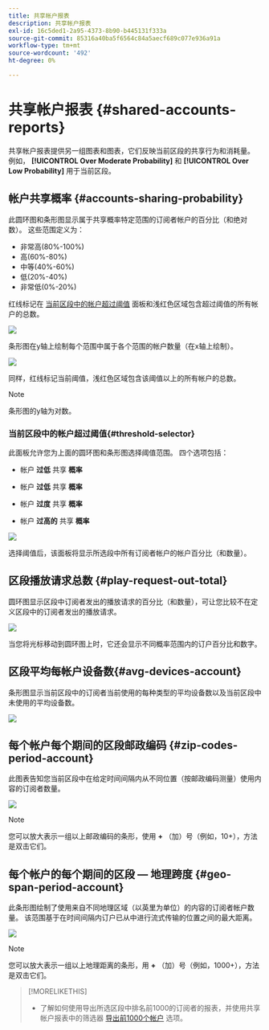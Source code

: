 ```yaml
---
title: 共享帐户报表
description: 共享帐户报表
exl-id: 16c5ded1-2a95-4373-8b90-b445131f333a
source-git-commit: 85316a40ba5f6564c84a5aecf689c077e936a91a
workflow-type: tm+mt
source-wordcount: '492'
ht-degree: 0%

---
```


# 共享帐户报表 {#shared-accounts-reports}

共享帐户报表提供另一组图表和图表，它们反映当前区段的共享行为和消耗量。 例如， **[!UICONTROL Over Moderate Probability]** 和 **[!UICONTROL Over Low Probability]** 用于当前区段。

## 帐户共享概率 {#accounts-sharing-probability}

此圆环图和条形图显示属于共享概率特定范围的订阅者帐户的百分比（和绝对数）。 这些范围定义为：

* 非常高(80%-100%)
* 高(60%-80%)
* 中等(40%-60%)
* 低(20%-40%)
* 非常低(0%-20%)

红线标记在 [当前区段中的帐户超过阈值](#threshold-selector) 面板和浅红色区域包含超过阈值的所有帐户的总数。

![](assets/accounts-sharing-probability-pie.png)

条形图在y轴上绘制每个范围中属于各个范围的帐户数量（在x轴上绘制）。

![](assets/accounts-sharing-probability-bar.png)

同样，红线标记当前阈值，浅红色区域包含该阈值以上的所有帐户的总数。

>[!NOTE]
>
> 条形图的y轴为对数。

### 当前区段中的帐户超过阈值{#threshold-selector}

此面板允许您为上面的圆环图和条形图选择阈值范围。 四个选项包括：

* 帐户 **过低** 共享 **概率**

* 帐户 **过低** 共享 **概率**

* 帐户 **过度** 共享 **概率**

* 帐户 **过高的** 共享 **概率**

![](assets/threshold-selector-shared-accounts.png)

选择阈值后，该面板将显示所选段中所有订阅者帐户的帐户百分比（和数量）。

## 区段播放请求总数 {#play-request-out-total}

圆环图显示区段中订阅者发出的播放请求的百分比（和数量），可让您比较不在定义区段中的订阅者发出的播放请求。

![](assets/play-req-outof-total.png)

当您将光标移动到圆环图上时，它还会显示不同概率范围内的订户百分比和数字。

<!--![](assets/play-request-total.gif)-->

## 区段平均每帐户设备数{#avg-devices-account}

条形图显示当前区段中的订阅者当前使用的每种类型的平均设备数以及当前区段中未使用的平均设备数。

![](assets/avg-devices-per-acc.png)

## 每个帐户每个期间的区段邮政编码 {#zip-codes-period-account}

此图表告知您当前区段中在给定时间间隔内从不同位置（按邮政编码测量）使用内容的订阅者数量。

![](assets/zip-period-account.png)

>[!NOTE]
>
>您可以放大表示一组以上邮政编码的条形，使用 **+** （加）号（例如，10+），方法是双击它们。


## 每个帐户的每个期间的区段 — 地理跨度 {#geo-span-period-account}

此条形图绘制了使用来自不同地理区域（以英里为单位）的内容的订阅者帐户数量。 该范围基于在时间间隔内订户已从中进行流式传输的位置之间的最大距离。

![](assets/geogr-span-account.png)

>[!NOTE]
>
> 您可以放大表示一组以上地理距离的条形，用 **+** （加）号（例如，1000+），方法是双击它们。

>[!MORELIKETHIS]
>
>* 了解如何使用导出所选区段中排名前1000的订阅者的报表，并使用共享帐户报表中的筛选器 [导出前1000个帐户](/help/accountiq/export-acc-information.md) 选项。
